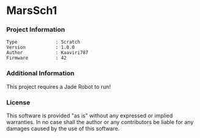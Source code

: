 MarsSch1
================



### Project Information
```
Type              : Scratch
Version           : 1.0.0
Author            : Kaaviri787
Firmware          : 42
```

### Additional Information
This project requires a Jade Robot to run!

### License
This software is provided "as is" without any expressed or implied warranties.  In no case shall the author or any contributors be liable for any damages caused by the use of this software.

